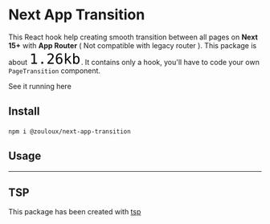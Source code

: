 # Next App Transition

This React hook help creating smooth transition between all pages on **Next 15+** with **App Router** ( Not compatible with legacy router ).
This package is about <picture style="display: inline-block"><source media="(prefers-color-scheme: dark)" srcset="./reports/total-dark.svg"><img src="./reports/total-light.svg"></picture>.
It contains only a hook, you'll have to code your own `PageTransition` component.

See it running here

## Install

`npm i @zouloux/next-app-transition`

## Usage



---
## TSP
This package has been created with [tsp](https://github.com/reflex-stack/tsp)
